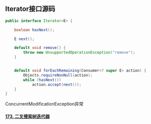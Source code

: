 ## Iterator接口源码

```java
public interface Iterator<E> {

    boolean hasNext();

    E next();

    default void remove() {
        throw new UnsupportedOperationException("remove");
    }


    default void forEachRemaining(Consumer<? super E> action) {
        Objects.requireNonNull(action);
        while (hasNext())
            action.accept(next());
    }
}
```


ConcurrentModificationException异常

#### [173. 二叉搜索树迭代器](https://leetcode-cn.com/problems/binary-search-tree-iterator/)

